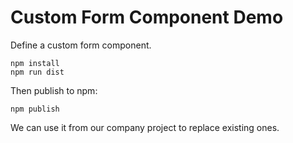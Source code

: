 Custom Form Component Demo
==========================

Define a custom form component.

```
npm install
npm run dist
```

Then publish to npm:

```
npm publish
```

We can use it from our company project to replace existing ones.
